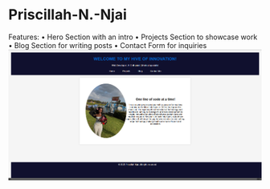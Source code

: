# Priscillah-N.-Njai

Features:
• Hero Section with an intro
• Projects Section to showcase work
• Blog Section for writing posts
• Contact Form for inquiries
![alt text](image-2.png)